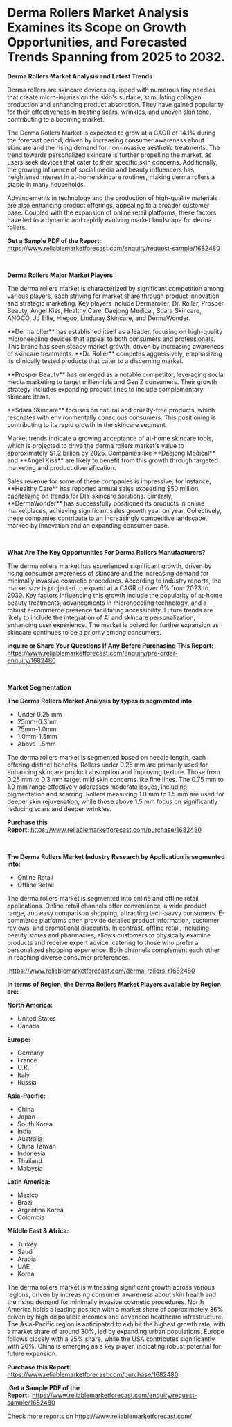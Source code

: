 <p><h1>Derma Rollers Market Analysis Examines its Scope on Growth Opportunities, and Forecasted Trends Spanning from 2025 to 2032.</h1></p><p><strong>Derma Rollers Market Analysis and Latest Trends</strong></p>
<p><p>Derma rollers are skincare devices equipped with numerous tiny needles that create micro-injuries on the skin's surface, stimulating collagen production and enhancing product absorption. They have gained popularity for their effectiveness in treating scars, wrinkles, and uneven skin tone, contributing to a booming market.</p><p>The Derma Rollers Market is expected to grow at a CAGR of 14.1% during the forecast period, driven by increasing consumer awareness about skincare and the rising demand for non-invasive aesthetic treatments. The trend towards personalized skincare is further propelling the market, as users seek devices that cater to their specific skin concerns. Additionally, the growing influence of social media and beauty influencers has heightened interest in at-home skincare routines, making derma rollers a staple in many households.</p><p>Advancements in technology and the production of high-quality materials are also enhancing product offerings, appealing to a broader customer base. Coupled with the expansion of online retail platforms, these factors have led to a dynamic and rapidly evolving market landscape for derma rollers.</p></p>
<p><strong>Get a Sample PDF of the Report:&nbsp;</strong> <a href="https://www.reliablemarketforecast.com/enquiry/request-sample/1682480?utm_campaign=2290&utm_medium=2&utm_source=Github&utm_content=ia&utm_term=08022025&utm_id=derma-rollers">https://www.reliablemarketforecast.com/enquiry/request-sample/1682480</a></p>
<p>&nbsp;</p>
<p><strong>Derma Rollers Major Market Players</strong></p>
<p><p>The derma rollers market is characterized by significant competition among various players, each striving for market share through product innovation and strategic marketing. Key players include Dermaroller, Dr. Roller, Prosper Beauty, Angel Kiss, Healthy Care, Daejong Medical, Sdara Skincare, ANOCO, JJ Ellie, Hiegoo, Linduray Skincare, and DermaWonder.</p><p>**Dermaroller** has established itself as a leader, focusing on high-quality microneedling devices that appeal to both consumers and professionals. This brand has seen steady market growth, driven by increasing awareness of skincare treatments. **Dr. Roller** competes aggressively, emphasizing its clinically tested products that cater to a discerning market.</p><p>**Prosper Beauty** has emerged as a notable competitor, leveraging social media marketing to target millennials and Gen Z consumers. Their growth strategy includes expanding product lines to include complementary skincare items.</p><p>**Sdara Skincare** focuses on natural and cruelty-free products, which resonates with environmentally conscious consumers. This positioning is contributing to its rapid growth in the skincare segment.</p><p>Market trends indicate a growing acceptance of at-home skincare tools, which is projected to drive the derma rollers market's value to approximately $1.2 billion by 2025. Companies like **Daejong Medical** and **Angel Kiss** are likely to benefit from this growth through targeted marketing and product diversification.</p><p>Sales revenue for some of these companies is impressive; for instance, **Healthy Care** has reported annual sales exceeding $50 million, capitalizing on trends for DIY skincare solutions. Similarly, **DermaWonder** has successfully positioned its products in online marketplaces, achieving significant sales growth year on year. Collectively, these companies contribute to an increasingly competitive landscape, marked by innovation and an expanding consumer base.</p></p>
<p>&nbsp;</p>
<p><strong>What Are The Key Opportunities For Derma Rollers Manufacturers?</strong></p>
<p><p>The derma rollers market has experienced significant growth, driven by rising consumer awareness of skincare and the increasing demand for minimally invasive cosmetic procedures. According to industry reports, the market size is projected to expand at a CAGR of over 6% from 2023 to 2030. Key factors influencing this growth include the popularity of at-home beauty treatments, advancements in microneedling technology, and a robust e-commerce presence facilitating accessibility. Future trends are likely to include the integration of AI and skincare personalization, enhancing user experience. The market is poised for further expansion as skincare continues to be a priority among consumers.</p></p>
<p><strong>Inquire or Share Your Questions If Any Before Purchasing This Report:</strong> <a href="https://www.reliablemarketforecast.com/enquiry/pre-order-enquiry/1682480?utm_campaign=2290&utm_medium=2&utm_source=Github&utm_content=ia&utm_term=08022025&utm_id=derma-rollers">https://www.reliablemarketforecast.com/enquiry/pre-order-enquiry/1682480</a></p>
<p>&nbsp;</p>
<p><strong>Market Segmentation</strong></p>
<p><strong>The Derma Rollers Market Analysis by types is segmented into:</strong></p>
<p><ul><li>Under 0.25 mm</li><li>25mm-0.3mm</li><li>75mm-1.0mm</li><li>1.0mm-1.5mm</li><li>Above 1.5mm</li></ul></p>
<p><p>The derma rollers market is segmented based on needle length, each offering distinct benefits. Rollers under 0.25 mm are primarily used for enhancing skincare product absorption and improving texture. Those from 0.25 mm to 0.3 mm target mild skin concerns like fine lines. The 0.75 mm to 1.0 mm range effectively addresses moderate issues, including pigmentation and scarring. Rollers measuring 1.0 mm to 1.5 mm are used for deeper skin rejuvenation, while those above 1.5 mm focus on significantly reducing scars and deeper wrinkles.</p></p>
<p><strong>Purchase this Report:&nbsp;</strong><a href="https://www.reliablemarketforecast.com/purchase/1682480?utm_campaign=2290&utm_medium=2&utm_source=Github&utm_content=ia&utm_term=08022025&utm_id=derma-rollers">https://www.reliablemarketforecast.com/purchase/1682480</a></p>
<p>&nbsp;</p>
<p><strong>The Derma Rollers Market Industry Research by Application is segmented into:</strong></p>
<p><ul><li>Online Retail</li><li>Offline Retail</li></ul></p>
<p><p>The derma rollers market is segmented into online and offline retail applications. Online retail channels offer convenience, a wide product range, and easy comparison shopping, attracting tech-savvy consumers. E-commerce platforms often provide detailed product information, customer reviews, and promotional discounts. In contrast, offline retail, including beauty stores and pharmacies, allows customers to physically examine products and receive expert advice, catering to those who prefer a personalized shopping experience. Both channels complement each other in reaching diverse consumer preferences.</p></p>
<p><a href="https://www.reliablemarketforecast.com/derma-rollers-r1682480?utm_campaign=2290&utm_medium=2&utm_source=Github&utm_content=ia&utm_term=08022025&utm_id=derma-rollers">&nbsp;https://www.reliablemarketforecast.com/derma-rollers-r1682480</a></p>
<p><strong>In terms of Region, the Derma Rollers Market Players available by Region are:</strong></p>
<p>
    <p> <strong> North America: </strong>
        <ul>
            <li>United States</li>
            <li>Canada</li>
        </ul>
        </p> 
    <p> <strong> Europe: </strong>
        <ul>
            <li>Germany</li>
            <li>France</li>
            <li>U.K.</li>
            <li>Italy</li>
            <li>Russia</li>
        </ul>
        </p> 
    <p> <strong> Asia-Pacific: </strong>
        <ul>
            <li>China</li>
            <li>Japan</li>
            <li>South Korea</li>
            <li>India</li>
            <li>Australia</li>
            <li>China Taiwan</li>
            <li>Indonesia</li>
            <li>Thailand</li>
            <li>Malaysia</li>
        </ul>
        </p> 
    <p> <strong> Latin America: </strong>
        <ul>
            <li>Mexico</li>
            <li>Brazil</li>
            <li>Argentina Korea</li>
            <li>Colombia</li>
        </ul>
        </p> 
    <p> <strong> Middle East & Africa: </strong>
        <ul>
            <li>Turkey</li>
            <li>Saudi</li>
            <li>Arabia</li>
            <li>UAE</li>
            <li>Korea</li>
        </ul>
    </p>
    </p>
<p><p>The derma rollers market is witnessing significant growth across various regions, driven by increasing consumer awareness about skin health and the rising demand for minimally invasive cosmetic procedures. North America holds a leading position with a market share of approximately 36%, driven by high disposable incomes and advanced healthcare infrastructure. The Asia-Pacific region is anticipated to exhibit the highest growth rate, with a market share of around 30%, led by expanding urban populations. Europe follows closely with a 25% share, while the USA contributes significantly with 20%. China is emerging as a key player, indicating robust potential for future expansion.</p></p>
<p><strong>Purchase this Report: </strong><a href="https://www.reliablemarketforecast.com/purchase/1682480?utm_campaign=2290&utm_medium=2&utm_source=Github&utm_content=ia&utm_term=08022025&utm_id=derma-rollers">https://www.reliablemarketforecast.com/purchase/1682480</a></p>
<p>&nbsp;<strong>Get a Sample PDF of the Report:&nbsp;&nbsp;</strong><a href="https://www.reliablemarketforecast.com/enquiry/request-sample/1682480?utm_campaign=2290&utm_medium=2&utm_source=Github&utm_content=ia&utm_term=08022025&utm_id=derma-rollers">https://www.reliablemarketforecast.com/enquiry/request-sample/1682480</a></p>
<p><strong></strong></p>
<p>Check more reports on <a href="https://www.reliablemarketforecast.com/?utm_campaign=2290&utm_medium=2&utm_source=Github&utm_content=ia&utm_term=08022025&utm_id=derma-rollers">https://www.reliablemarketforecast.com/</a></p>